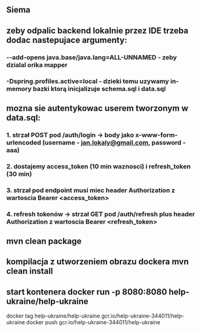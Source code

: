 ## Siema
## zeby odpalic backend lokalnie przez IDE trzeba dodac nastepujace argumenty:
### --add-opens java.base/java.lang=ALL-UNNAMED - zeby dzialal orika mapper
### -Dspring.profiles.active=local - dzieki temu uzywamy in-memory bazki ktorą inicjalizuje schema.sql i data.sql
## mozna sie autentykowac userem tworzonym w data.sql:
### 1. strzał POST pod /auth/login -> body jako x-www-form-urlencoded (username - jan.lokaly@gmail.com, password - aaa)
### 2. dostajemy access_token (10 min waznosci) i refresh_token (30 min)
### 3. strzał pod endpoint musi miec header Authorization z wartoscia Bearer <access_token>
### 4. refresh tokenów -> strzał GET pod /auth/refresh plus header Authorization z wartoscia Bearer <refresh_token>
##  mvn clean package
## kompilacja z utworzeniem obrazu dockera mvn clean install
## start kontenera docker run  -p 8080:8080 help-ukraine/help-ukraine 


docker tag help-ukraine/help-ukraine gcr.io/help-ukraine-344011/help-ukraine
docker push gcr.io/help-ukraine-344011/help-ukraine